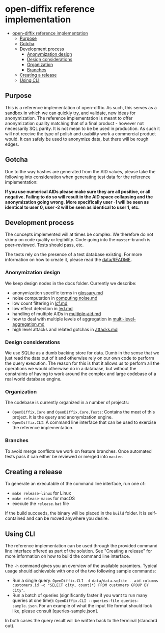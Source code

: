 # open-diffix reference implementation

- [open-diffix reference implementation](#open-diffix-reference-implementation)
  - [Purpose](#purpose)
  - [Gotcha](#gotcha)
  - [Development process](#development-process)
    - [Anonymization design](#anonymization-design)
    - [Design considerations](#design-considerations)
    - [Organization](#organization)
    - [Branches](#branches)
  - [Creating a release](#creating-a-release)
  - [Using CLI](#using-cli)


## Purpose

This is a reference implementation of open-diffix.
As such, this serves as a sandbox in which we can quickly try, and validate, new ideas for anonymization.
The reference implementation is meant to offer anonymization quality matching that of a final product - however
not necessarily SQL parity. It is not mean to be be used in production. As such it will not receive the type of polish
and usability work a commercial product would. It can safely be used to anonymize data, but there will be rough
edges.

## Gotcha

Due to the way hashes are generated from the AID values, please take the following into consideration when generating
test data for the reference implementation:

**If you use numerical AIDs please make sure they are all positive, or all negative. Failing to do so will result in
the AID space collapsing and the anonymization going wrong. More specifically user -1 will be seen as identical to
user 0, user -2 will be seen as identical to user 1, etc.**

## Development process

The concepts implemented will at times be complex. We therefore do not skimp on code quality or legibility.
Code going into the `master`-branch is peer-reviewed. Tests should pass, etc.

The tests rely on the presence of a test database existing.
For more information on how to create it, please read the [data/README](data/README.md).

### Anonymization design

We keep design nodes in the docs folder.
Currently we describe:

- anonymization specific terms in [glossary.md](docs/glossary.md)
- noise computation in [computing noise.md](docs/computing%20noise.md)
- low count filtering in [lcf.md](docs/lcf.md)
- low effect detection in [led.md](docs/led.md)
- handling of multiple AIDs in [multiple-aid.md](docs/multiple-aid.md)
- how to deal with multiple levels of aggregation in [multi-level-aggregation.md](docs/multi-level-aggregation.md)
- high level attacks and related gotchas in [attacks.md](docs/attacks.md)


### Design considerations

We use SQLite as a dumb backing store for data. Dumb in the sense that we just read the data out of it and
otherwise rely on our own code to perform the query execution. The reason for this is that it allows us to
perform all the operations we would otherwise do in a database, but without the constraints of having to work
around the complex and large codebase of a real world database engine.

### Organization

The codebase is currently organized in a number of projects:

- `OpenDiffix.Core` and `OpenDiffix.Core.Tests`: Contains the meat of this project. It is the query and anonymization engine.
- `OpenDiffix.CLI`: A command line interface that can be used to exercise the reference implementation.

### Branches

To avoid merge conflicts we work on feature branches. Once automated tests pass it can either be reviewed
or merged into `master`.

## Creating a release

To generate an executable of the command line interface, run one of:

- `make release-linux` for Linux
- `make release-macos` for macOS
- execute the `release.bat` file

If the build succeeds, the binary will be placed in the `build` folder. It is self-contained and can be moved anywhere
you desire.

## Using CLI

The reference implementation can be used through the provided command line interface offered as part of the solution.
See "Creating a release" for more information on how to build the command line interface.

The `-h` command gives you an overview of the available paramters. Typical usage should achievable with one of the
two following sample commands:

- Run a single query: `OpenDiffix.CLI -d data/data.sqlite --aid-columns customers.id -q "SELECT city, count(*) FROM
  customers GROUP BY city"`.
- Run a batch of queries (significantly faster if you want to run many queries at one time): `OpenDiffix.CLI
  --queries-file queries-sample.json`. For an example of what the input file format should look like,
  please consult [queries-sample.json].

In both cases the query result will be written back to the terminal (standard out).

